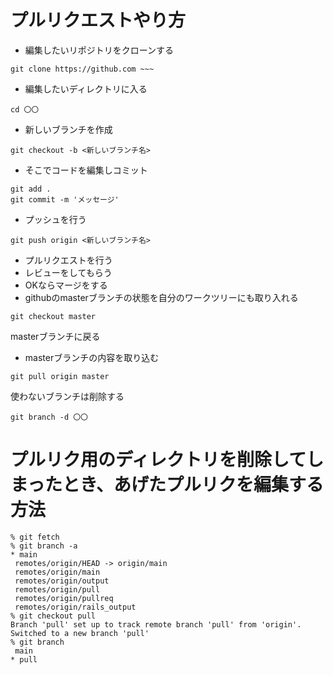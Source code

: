 # プルリクエストやり方
- 編集したいリポジトリをクローンする
```
git clone https://github.com ~~~
```
- 編集したいディレクトリに入る
```
cd 〇〇
```
- 新しいブランチを作成
```
git checkout -b <新しいブランチ名>
```
- そこでコードを編集しコミット
```
git add .
git commit -m 'メッセージ'
```
- プッシュを行う
```
git push origin <新しいブランチ名>
```
- プルリクエストを行う
- レビューをしてもらう
- OKならマージをする
- githubのmasterブランチの状態を自分のワークツリーにも取り入れる
```
git checkout master
```
masterブランチに戻る
- masterブランチの内容を取り込む
```
git pull origin master
```
使わないブランチは削除する
```
git branch -d 〇〇
```
# プルリク用のディレクトリを削除してしまったとき、あげたプルリクを編集する方法
```
% git fetch
% git branch -a
* main
 remotes/origin/HEAD -> origin/main
 remotes/origin/main
 remotes/origin/output
 remotes/origin/pull
 remotes/origin/pullreq
 remotes/origin/rails_output
% git checkout pull
Branch 'pull' set up to track remote branch 'pull' from 'origin'.
Switched to a new branch 'pull'
% git branch
 main
* pull
```

